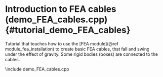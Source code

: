 Introduction to FEA cables  (demo_FEA_cables.cpp)  {#tutorial_demo_FEA_cables}
============================================================


Tutorial that teaches how to use the 
[FEA module](@ref module_fea_installation)
to create basic FEA cables, that fall and swing under the effect of gravity. 
Some rigid bodies (boxes) are connected to the cables.

 
\include demo_FEA_cables.cpp